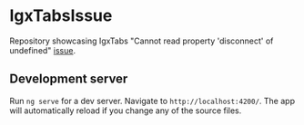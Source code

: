 # IgxTabsIssue

Repository showcasing IgxTabs "Cannot read property 'disconnect' of undefined" [issue](https://github.com/IgniteUI/igniteui-angular/issues/9765).

## Development server

Run `ng serve` for a dev server. Navigate to `http://localhost:4200/`. The app will automatically reload if you change any of the source files.
